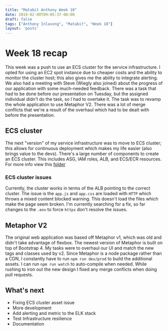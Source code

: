 ```yaml
---
title: "Matabit Anthony Week 18"
date: 2019-02-08T09:05:37-08:00
draft: false
tags: ["Anthony Inlavong", "Matabit", "Week 18"]
layout: 'posts'
---
```

# Week 18 recap
This week was a push to use an ECS cluster for the service infrastructure. I opted for using an EC2 spot instance due to cheaper costs and the ability to monitor the cluster host; this also gives me the ability to integrate alerting. We also had a meeting with Steve (Wiegly also joined) about the progress of our application with some much-needed feedback. There was a task that had to be done before our presentation on Tuesday, but the assigned individual didn't do the task, so I had to overtake it. The task was to revamp the whole application to use Metaphor V2. There was a lot of merge conflicts that we're a result of the overhaul which had to be dealt with before the presentation. 

## ECS cluster
The next "version" of my service infrastructure was to move to ECS cluster; this allows for continuous deployment which makes my life easier (also brings value to the devs). There's a large number of components to create an ECS cluster. This includes ASG, IAM roles, ALB, and ECS/ECR resources. For more info view this [folder](https://github.com/digitalsoba/classroom-profiles-ops/tree/master/terraform/ecr_ecs) 

### ECS cluster issues
Currently, the cluster works in terms of the ALB pointing to the correct cluster. The issue is the `app.js` and `app.css` are loaded with `HTTP` which throws a mixed content blocked warning. This doesn't load the files which make the page seem broken. I'm currently searching for a fix, so far changes to the `.env` to force `https` don't resolve the issues. 

## Metaphor V2
The original web application was based off Metaphor v1, which was old and didn't take advantage of flexbox. The newest version of Metaphor is built on top of Bootstrap 4. My tasks were to overhaul our UI and match the new tags and classes used by v2. Since Metaphor is a node package rather than a CDN, I constantly have to run `npm run dev/prod` to build the additional assets. I can run `npm run watch` to auto-compile when needed. While rushing to iron out the new design I fixed any merge conflicts when doing pull requests. 

## What's next
* Fixing ECS cluster asset issue
* More development
* Add alerting and metric to the ELK stack
* Test Infrastructure resilience 
* Documentation